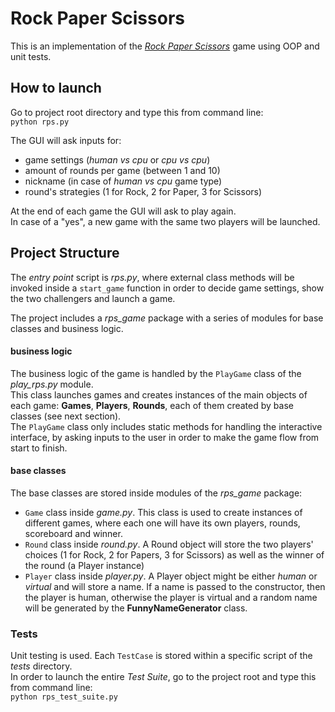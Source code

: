 # Rock Paper Scissors

This is an implementation of the [*Rock Paper Scissors*](https://en.wikipedia.org/wiki/Rock_paper_scissors) game
using OOP and unit tests.

## How to launch
Go to project root directory and type this from command line:\
`python rps.py`

The GUI will ask inputs for:
- game settings (*human vs cpu* or *cpu vs cpu*)
- amount of rounds per game (between 1 and 10)
- nickname (in case of *human vs cpu* game type)
- round's strategies (1 for Rock, 2 for Paper, 3 for Scissors)

At the end of each game the GUI will ask to play again.\
In case of a "yes", a new game with the same two players will be launched.

## Project Structure
The *entry point* script is *rps.py*, where external class methods
will be invoked inside a `start_game` function in order to
decide game settings, show the two challengers and launch a game.

The project includes a *rps_game* package with a series
of modules for base classes and business logic.

#### business logic
The business logic of the game is handled by the `PlayGame`
class of the *play_rps.py* module.\
This class launches games and creates instances of 
the main objects of each game: **Games**, **Players**, **Rounds**, each
of them created by base classes (see next section).\
The `PlayGame` class only includes static methods for handling
the interactive interface, by asking inputs to the user in order
to make the game flow from start to finish.

#### base classes
The base classes are stored inside modules of the *rps_game* package:
- `Game` class inside *game.py*. This class is used to create
instances of different games, where each one will have its own
players, rounds, scoreboard and winner.
- `Round` class inside *round.py*. A Round object will store
the two players' choices (1 for Rock, 2 for Papers, 3 for Scissors)
as well as the winner of the round (a Player instance)
- `Player` class inside *player.py*. A Player object might be
either *human* or *virtual* and will store a name. If a name is
passed to the constructor, then the player is human, otherwise
the player is virtual and a random name will be generated by the
**FunnyNameGenerator** class.

### Tests
Unit testing is used. Each `TestCase` is stored within
a specific script of the *tests* directory.\
In order to launch the entire *Test Suite*, go to the project root
and type this from command line:\
`python rps_test_suite.py`


